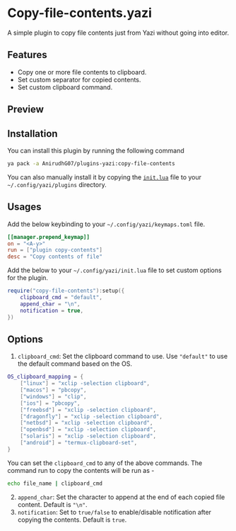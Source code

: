 # Copy-file-contents.yazi

A simple plugin to copy file contents just from Yazi without going into editor.

## Features

- Copy one or more file contents to clipboard.
- Set custom separator for copied contents.
- Set custom clipboard command.

## Preview

## Installation

You can install this plugin by running the following command

```bash
ya pack -a AnirudhG07/plugins-yazi:copy-file-contents
```

You can also manually install it by copying the [`init.lua`](https://github.com/AnirudhG07/plugins-yazi/tree/main/copy-file-contents/init.lua) file to your `~/.config/yazi/plugins` directory.

## Usages

Add the below keybinding to your `~/.config/yazi/keymaps.toml` file.

```toml
[[manager.prepend_keymap]]
on = "<A-y>"
run = ["plugin copy-contents"]
desc = "Copy contents of file"
```

Add the below to your `~/.config/yazi/init.lua` file to set custom options for the plugin.

```lua
require("copy-file-contents"):setup({
	clipboard_cmd = "default",
	append_char = "\n",
	notification = true,
})
```

## Options

1. `clipboard_cmd`: Set the clipboard command to use. Use `"default"` to use the default command based on the OS.

```lua
OS_clipboard_mapping = {
	["linux"] = "xclip -selection clipboard",
	["macos"] = "pbcopy",
	["windows"] = "clip",
	["ios"] = "pbcopy",
	["freebsd"] = "xclip -selection clipboard",
	["dragonfly"] = "xclip -selection clipboard",
	["netbsd"] = "xclip -selection clipboard",
	["openbsd"] = "xclip -selection clipboard",
	["solaris"] = "xclip -selection clipboard",
	["android"] = "termux-clipboard-set",
}
```

You can set the `clipboard_cmd` to any of the above commands. The command run to copy the contents will be run as -

```bash
echo file_name | clipboard_cmd
```

2. `append_char`: Set the character to append at the end of each copied file content. Default is `"\n"`.
3. `notification`: Set to `true/false` to enable/disable notification after copying the contents. Default is `true`.
